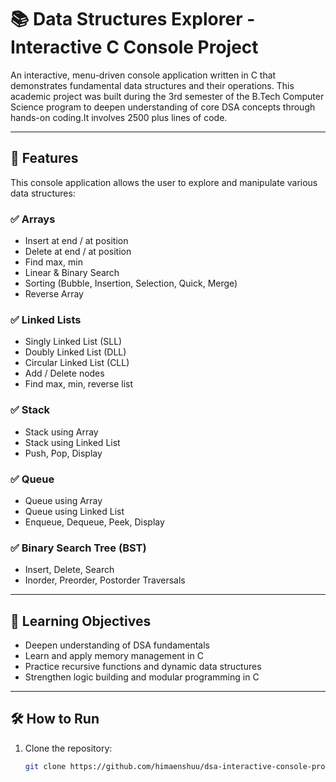 # 📚 Data Structures Explorer - Interactive C Console Project

An interactive, menu-driven console application written in C that demonstrates fundamental data structures and their operations. This academic project was built during the 3rd semester of the B.Tech Computer Science program to deepen understanding of core DSA concepts through hands-on coding.It involves 2500 plus lines of code.

---

## 🚀 Features

This console application allows the user to explore and manipulate various data structures:

### ✅ Arrays
- Insert at end / at position
- Delete at end / at position
- Find max, min
- Linear & Binary Search
- Sorting (Bubble, Insertion, Selection, Quick, Merge)
- Reverse Array

### ✅ Linked Lists
- Singly Linked List (SLL)
- Doubly Linked List (DLL)
- Circular Linked List (CLL)
- Add / Delete nodes
- Find max, min, reverse list

### ✅ Stack
- Stack using Array
- Stack using Linked List
- Push, Pop, Display

### ✅ Queue
- Queue using Array
- Queue using Linked List
- Enqueue, Dequeue, Peek, Display

### ✅ Binary Search Tree (BST)
- Insert, Delete, Search
- Inorder, Preorder, Postorder Traversals

---

## 🧠 Learning Objectives

- Deepen understanding of DSA fundamentals
- Learn and apply memory management in C
- Practice recursive functions and dynamic data structures
- Strengthen logic building and modular programming in C

---

## 🛠️ How to Run

1. Clone the repository:
   ```bash
   git clone https://github.com/himaenshuu/dsa-interactive-console-project.git
